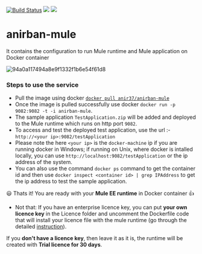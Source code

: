 [![Build Status](https://semaphoreapp.com/api/v1/projects/d4cca506-99be-44d2-b19e-176f36ec8cf1/128505/shields_badge.svg)](https://semaphoreapp.com/boennemann/badges)
[![](https://images.microbadger.com/badges/image/anir37/anirban-mule.svg)](https://microbadger.com/images/anir37/anirban-mule "Get your own image badge on microbadger.com")   [![](https://images.microbadger.com/badges/version/anir37/anirban-mule.svg)](https://microbadger.com/images/anir37/anirban-mule "Get your own version badge on microbadger.com")
# anirban-mule
It contains the configuration to run Mule runtime and Mule application on Docker container

![94a0a117494a8e9f1332f1b6e54f61d8](https://user-images.githubusercontent.com/1582548/30781889-3b15342e-a145-11e7-99a6-f574388789e4.jpeg)

### Steps to use the service ###

* Pull the image using docker [`docker pull anir37/anirban-mule`](https://hub.docker.com/r/anir37/anirban-mule/) 
* Once the image is pulled successfully use docker `docker run -p 9082:9082 -t -i anirban-mule`.
* The sample application `TestApplication.zip` will be added and deployed to the Mule runtime which runs on http port `9082`.
* To access and test the deployed test application, use the url :- `http://<your ip>:9082/testApplication`
* Please note the here `<your ip>` is the `docker-machine` ip if you are running docker in Windows; if running on Unix, where docker is intalled locally, you can use `http://localhost:9082/testApplication` or the ip address of the system.
* You can also use the command `docker ps` command to get the container id and then use  `docker inspect <container id> | grep IPAddress` to get the ip address to test the sample application.

:smiley: Thats it! You are ready with your **Mule EE runtime** in Docker container :+1:
* Not that: If you have an enterprise licence key, you can put **your own licence key** in the Licence folder and uncomment the Dockerfile code that will install your licence file with the mule runtime (go through the detailed [instruction](https://github.com/anirban37/anirban-mule/blob/master/Licence/Read%20Me.txt)).

If you **don't have a licence key**, then leave it as it is, the runtime will be created with **Trial licence for 30 days**.
